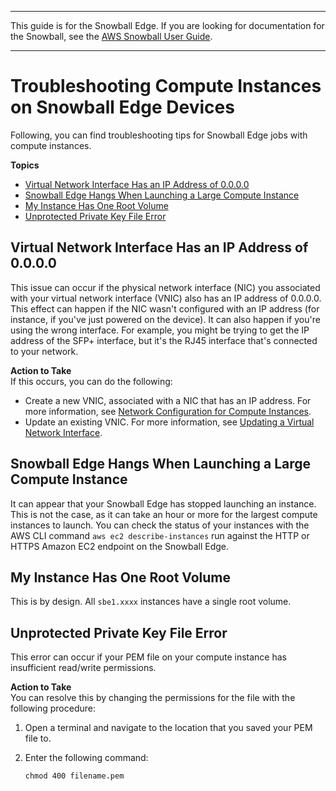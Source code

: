 --------

This guide is for the Snowball Edge\. If you are looking for documentation for the Snowball, see the [AWS Snowball User Guide](https://docs.aws.amazon.com/snowball/latest/ug/whatissnowball.html)\.

--------

# Troubleshooting Compute Instances on Snowball Edge Devices<a name="troubleshooting-ec2-edge"></a>

Following, you can find troubleshooting tips for Snowball Edge jobs with compute instances\.

**Topics**
+ [Virtual Network Interface Has an IP Address of 0\.0\.0\.0](#troubleshoot-vnic-ipaddress)
+ [Snowball Edge Hangs When Launching a Large Compute Instance](#ec2-edge-launch-stopped)
+ [My Instance Has One Root Volume](#multiple-root-volume)
+ [Unprotected Private Key File Error](#pem-key-perms-ec2-edge)

## Virtual Network Interface Has an IP Address of 0\.0\.0\.0<a name="troubleshoot-vnic-ipaddress"></a>

This issue can occur if the physical network interface \(NIC\) you associated with your virtual network interface \(VNIC\) also has an IP address of 0\.0\.0\.0\. This effect can happen if the NIC wasn't configured with an IP address \(for instance, if you've just powered on the device\)\. It can also happen if you're using the wrong interface\. For example, you might be trying to get the IP address of the SFP\+ interface, but it's the RJ45 interface that's connected to your network\.

**Action to Take**  
If this occurs, you can do the following:
+ Create a new VNIC, associated with a NIC that has an IP address\. For more information, see [Network Configuration for Compute Instances](network-config-ec2-edge.md)\.
+ Update an existing VNIC\. For more information, see [Updating a Virtual Network Interface](using-ec2-edge-client.md#ec2-edge-update-vnic)\.

## Snowball Edge Hangs When Launching a Large Compute Instance<a name="ec2-edge-launch-stopped"></a>

It can appear that your Snowball Edge has stopped launching an instance\. This is not the case, as it can take an hour or more for the largest compute instances to launch\. You can check the status of your instances with the AWS CLI command `aws ec2 describe-instances` run against the HTTP or HTTPS Amazon EC2 endpoint on the Snowball Edge\.

## My Instance Has One Root Volume<a name="multiple-root-volume"></a>

This is by design\. All `sbe1.xxxx` instances have a single root volume\.

## Unprotected Private Key File Error<a name="pem-key-perms-ec2-edge"></a>

This error can occur if your PEM file on your compute instance has insufficient read/write permissions\.

**Action to Take**  
You can resolve this by changing the permissions for the file with the following procedure:

1. Open a terminal and navigate to the location that you saved your PEM file to\.

1. Enter the following command:

   ```
   chmod 400 filename.pem
   ```